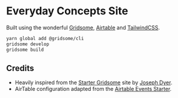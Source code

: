 # Everyday Concepts Site

Built using the wonderful [Gridsome](https://gridsome.org/), [Airtable](https://airtable.com/) and [TailwindCSS](https://tailwindcss.com/).

```bash
yarn global add @gridsome/cli
gridsome develop
gridsome build
```

## Credits

* Heavily inspired from the [Starter Gridsome](https://gridsome.org/starters/gridsome-skeleventy-starter/) site by [Joseph Dyer](https://github.com/josephdyer).
* AirTable configuration adapted from the [Airtable Events Starter](https://gridsome.org/starters/airtable-events-starter/).
